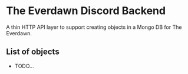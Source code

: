 # The Everdawn Discord Backend

A thin HTTP API layer to support creating objects in a Mongo DB for The Everdawn.

## List of objects

- TODO...
